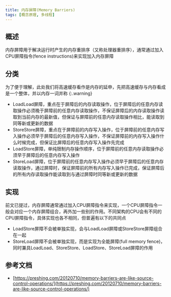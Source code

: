 ```yaml
---
title: 内存屏障(Memory Barriers)
tags: [概念原理, 多线程]
---
```


## 概述

内存屏障用于解决运行时产生的内存重排序（又称处理器重排序），通常通过加入CPU屏障指令(fence instructions)来实现加入内存屏障

## 分类

为了便于理解，此处我们将高速缓存看作是内存的延申，先把高速缓存与内存看成是一个整体，并以内存一词并称
{:.warning}

* LoadLoad屏障，重点在于屏障后的内存读取操作，位于屏障后的任意内存读取操作必须晚于屏障前的任意内存读取操作，不保证屏障后的内存读取操作读取到当前内存的最新值，但保证与屏障前的任意内存读取操作相比，能读取到同等新或更新的数据
* StoreStore屏障，重点在于屏障前的内存写入操作，位于屏障前的任意内存写入操作必须早于屏障后的任意内存写入操作，不保证屏障前的内存写入操作什么时候完成，但保证比屏障后的任意内存写入操作先完成
* LoadStore屏障，单纯限制内存操作顺序，位于屏障前的任意内存读取操作必须早于屏障后的任意内存写入操作
* StoreLoad屏障，位于屏障前的任意内存写入操作必须早于屏障后的任意内存读取操作，通过屏障时，保证屏障前的所有内存写入操作已完成，保证屏障后的所有内存读取操作能读取到与通过屏障时同等新或更新的数据

## 实现

前文已提过，内存屏障通常通过加入CPU屏障指令来实现，一个CPU屏障指令一般会对应一个内存屏障组合，再外加一些别的作用。不同架构的CPU会有不同的CPU屏障指令，具体实现也各不相同，但普遍有以下的共同点

* LoadStore屏障不会被单独实现，会与LoadLoad屏障或StoreStore屏障组合在一起
* StoreLoad屏障不会被单独实现，而是实现为全能屏障(full memory fence)，同时兼具LoadLoad、StoreStore、LoadStore、StoreLoad屏障的作用

## 参考文档

* [https://preshing.com/20120710/memory-barriers-are-like-source-control-operations/](https://preshing.com/20120710/memory-barriers-are-like-source-control-operations/)